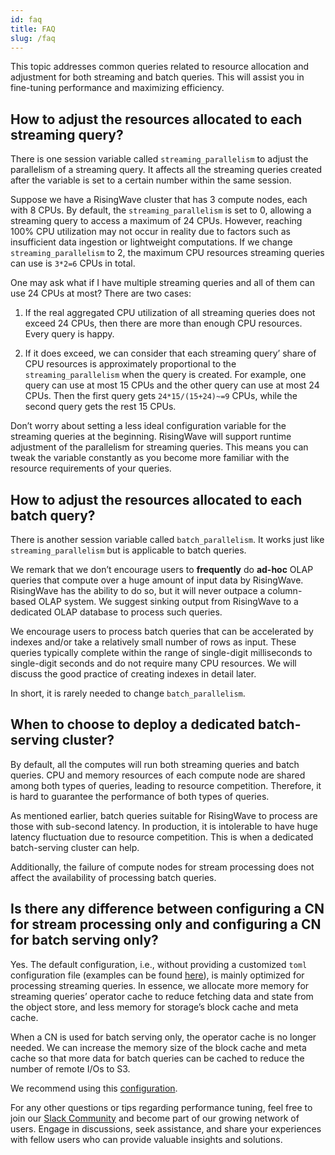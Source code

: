 ```yaml
---
id: faq
title: FAQ
slug: /faq
---
```

<head>
  <link rel="canonical" href="https://docs.risingwave.com/docs/current/faq/" />
</head>

This topic addresses common queries related to resource allocation and adjustment for both streaming and batch queries. This will assist you in fine-tuning performance and maximizing efficiency.

## How to adjust the resources allocated to each streaming query?

There is one session variable called `streaming_parallelism` to adjust the parallelism of a streaming query. It affects all the streaming queries created after the variable is set to a certain number within the same session.

Suppose we have a RisingWave cluster that has 3 compute nodes, each with 8 CPUs. By default, the `streaming_parallelism` is set to 0, allowing a streaming query to access a maximum of 24 CPUs. However, reaching 100% CPU utilization may not occur in reality due to factors such as insufficient data ingestion or lightweight computations. If we change `streaming_parallelism` to 2, the maximum CPU resources streaming queries can use is `3*2=6` CPUs in total.

One may ask what if I have multiple streaming queries and all of them can use 24 CPUs at most? There are two cases:

1. If the real aggregated CPU utilization of all streaming queries does not exceed 24 CPUs, then there are more than enough CPU resources. Every query is happy.

2. If it does exceed, we can consider that each streaming query’ share of CPU resources is approximately proportional to the `streaming_parallelism` when the query is created. For example, one query can use at most 15 CPUs and the other query can use at most 24 CPUs. Then the first query gets `24*15/(15+24)~=9` CPUs, while the second query gets the rest 15 CPUs.

Don’t worry about setting a less ideal configuration variable for the streaming queries at the beginning. RisingWave will support runtime adjustment of the parallelism for streaming queries. This means you can tweak the variable constantly as you become more familiar with the resource requirements of your queries.

## How to adjust the resources allocated to each batch query?

There is another session variable called `batch_parallelism`. It works just like `streaming_parallelism` but is applicable to batch queries.

We remark that we don’t encourage users to **frequently** do **ad-hoc** OLAP queries that compute over a huge amount of input data by RisingWave. RisingWave has the ability to do so, but it will never outpace a column-based OLAP system. We suggest sinking output from RisingWave to a dedicated OLAP database to process such queries.

We encourage users to process batch queries that can be accelerated by indexes and/or take a relatively small number of rows as input. These queries typically complete within the range of single-digit milliseconds to single-digit seconds and do not require many CPU resources. We will discuss the good practice of creating indexes in detail later.

In short, it is rarely needed to change `batch_parallelism`.

## When to choose to deploy a dedicated batch-serving cluster?

By default, all the computes will run both streaming queries and batch queries. CPU and memory resources of each compute node are shared among both types of queries, leading to resource competition. Therefore, it is hard to guarantee the performance of both types of queries.

As mentioned earlier, batch queries suitable for RisingWave to process are those with sub-second latency. In production, it is intolerable to have huge latency fluctuation due to resource competition. This is when a dedicated batch-serving cluster can help.

Additionally, the failure of compute nodes for stream processing does not affect the availability of processing batch queries. 

## Is there any difference between configuring a CN for stream processing only and configuring a CN for batch serving only?

Yes. The default configuration, i.e., without providing a customized `toml` configuration file (examples can be found [here](https://github.com/risingwavelabs/risingwave/tree/main/src/config)), is mainly optimized for processing streaming queries. In essence, we allocate more memory for streaming queries’ operator cache to reduce fetching data and state from the object store, and less memory for storage’s block cache and meta cache.

When a CN is used for batch serving only, the operator cache is no longer needed. We can increase the memory size of the block cache and meta cache so that more data for batch queries can be cached to reduce the number of remote I/Os to S3. 

We recommend using this [configuration](https://github.com/risingwavelabs/risingwave/blob/main/src/config/serving-only.toml).

For any other questions or tips regarding performance tuning, feel free to join our [Slack Community](https://www.risingwave.com/slack) and become part of our growing network of users. Engage in discussions, seek assistance, and share your experiences with fellow users who can provide valuable insights and solutions.